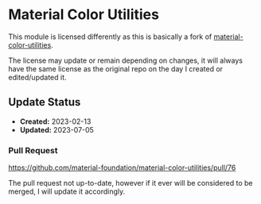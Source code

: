 # Material Color Utilities

This module is licensed differently as this is basically a fork of [material-color-utilities](https://github.com/material-foundation/material-color-utilities).

The license may update or remain depending on changes, it will always have the same license as the original repo on the day I created or edited/updated it.

## Update Status

- **Created:** 2023-02-13
- **Updated:** 2023-07-05

### Pull Request

https://github.com/material-foundation/material-color-utilities/pull/76

The pull request not up-to-date, however if it ever will be considered to be merged, I will update it accordingly.